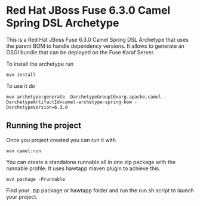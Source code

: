 # Red Hat JBoss Fuse 6.3.0 Camel Spring DSL Archetype

This is a Red Hat JBoss Fuse 6.3.0 Camel Spring DSL Archetype that uses the parent BOM to handle dependency versions. It allows to generate an OSGI bundle that can be deployed on the Fuse Karaf Server.

To install the archetype run

	mvn install

To use it do

	mvn archetype:generate -DarchetypeGroupId=org.apache.camel -DarchetypeArtifactId=camel-archetype-spring-bom -DarchetypeVersion=6.3.0

## Running the project

Once you project created you can run it with

	mvn camel:run

You can create a standalone runnable all in one zip package with the runnable profile. It uses hawtapp maven plugin to achieve this.

	mvn package -Prunnable

Find your .zip package or hawtapp folder and run the run.sh script to launch your project.
